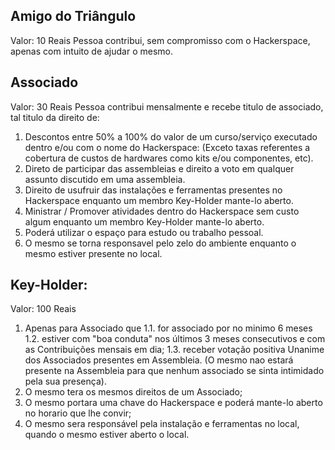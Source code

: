 ## Amigo do Triângulo
Valor: 10 Reais
Pessoa contribui, sem compromisso com o Hackerspace, apenas com intuito de ajudar o mesmo.

## Associado 
Valor: 30 Reais
Pessoa contribui mensalmente e recebe titulo de associado, tal titulo da direito de: 
1. Descontos entre 50% a 100% do valor de um curso/serviço executado dentro e/ou com o nome do Hackerspace: (Exceto taxas referentes a cobertura de custos de hardwares como kits e/ou componentes, etc).
2. Direto de participar das assembleias e direito a voto em qualquer assunto discutido em uma assembleia.
3. Direito de usufruir das instalações e ferramentas presentes no Hackerspace enquanto um membro Key-Holder mante-lo aberto.
4. Ministrar / Promover atividades dentro do Hackerspace sem custo algum enquanto um membro Key-Holder mante-lo aberto.
5. Poderá utilizar o espaço para estudo ou trabalho pessoal.
6. O mesmo se torna responsavel pelo zelo do ambiente enquanto o mesmo estiver presente no local.
## Key-Holder: 
Valor: 100 Reais 
1. Apenas para Associado que
  1.1. for associado por no minimo 6 meses
  1.2. estiver com "boa conduta" nos últimos 3 meses consecutivos e com as Contribuições mensais em dia;
  1.3. receber votação positiva Unanime dos Associados presentes em Assembleia. (O mesmo nao estará presente na Assembleia para que nenhum associado se sinta intimidado pela sua presença).
2. O mesmo tera os mesmos direitos de um Associado;
3. O mesmo portara uma chave do Hackerspace e poderá mante-lo aberto no horario que lhe convir;
4. O mesmo sera responsável pela instalação e ferramentas no local, quando o mesmo estiver aberto o local.
